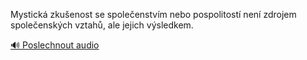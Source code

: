 
Mystická zkušenost se společenstvím nebo pospolitostí není zdrojem společenských vztahů, ale jejich výsledkem.

[🔊 Poslechnout audio](/data/7-paragraphs/audio/chapter_37/para_003-Mystick-zkuenost-se-spoleenstvm-nebo-pospolito.mp3)

